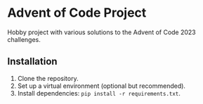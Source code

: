 # Advent of Code Project

Hobby project with various solutions to the Advent of Code 2023 challenges.

## Installation

1. Clone the repository.
2. Set up a virtual environment (optional but recommended).
3. Install dependencies: `pip install -r requirements.txt`.
